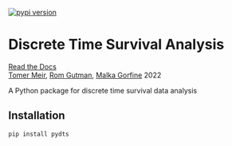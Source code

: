 [![pypi version](https://img.shields.io/pypi/v/pydts)](https://pypi.org/project/pydts/)

# Discrete Time Survival Analysis  
[Read the Docs](https://tomer1812.github.io/pydts/)  
[Tomer Meir](https://tomer1812.github.io/), [Rom Gutman](https://github.com/RomGutman), [Malka Gorfine](https://www.tau.ac.il/~gorfinem/) 2022

A Python package for discrete time survival data analysis

## Installation
```console
pip install pydts
```
